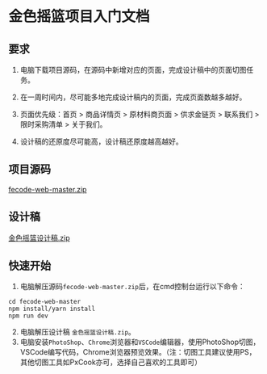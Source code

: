 # 金色摇篮项目入门文档
## 要求

1. 电脑下载项目源码，在源码中新增对应的页面，完成设计稿中的页面切图任务。

2. 在一周时间内，尽可能多地完成设计稿内的页面，完成页面数越多越好。

3. 页面优先级：首页 > 商品详情页 > 原材料商页面 > 供求金链页 > 联系我们 > 限时采购清单 > 关于我们。

4. 设计稿的还原度尽可能高，设计稿还原度越高越好。


## 项目源码

[fecode-web-master.zip](fecode-web-master.zip)

## 设计稿

[金色摇篮设计稿.zip](金色摇篮设计稿.zip)



## 快速开始

1. 电脑解压源码`fecode-web-master.zip`后，在cmd控制台运行以下命令：

```text
cd fecode-web-master
npm install/yarn install
npm run dev
```

2. 电脑解压设计稿 `金色摇篮设计稿.zip`。
3. 电脑安装`PhotoShop`、`Chrome`浏览器和`VSCode`编辑器，使用PhotoShop切图，VSCode编写代码，Chrome浏览器预览效果。（注：切图工具建议使用PS，其他切图工具如PxCook亦可，选择自己喜欢的工具即可）






